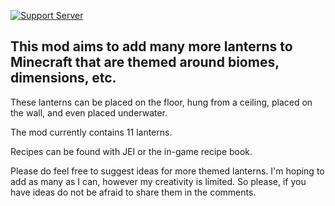 [![Support Server](https://badgen.net/discord/online-members/sBgftVvAwS)](https://discord.gg/sBgftVvAwS)


This mod aims to add many more lanterns to Minecraft that are themed around biomes, dimensions, etc.
----------------------------------------------------------------------------------------------------

These lanterns can be placed on the floor, hung from a ceiling, placed on the wall, and even placed underwater.

The mod currently contains 11 lanterns.

Recipes can be found with JEI or the in-game recipe book.

Please do feel free to suggest ideas for more themed lanterns. I'm hoping to add as many as I can, however my creativity is limited. 
So please, if you have ideas do not be afraid to share them in the comments.
